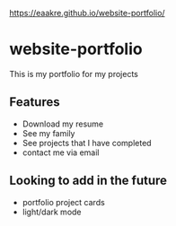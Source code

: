 https://eaakre.github.io/website-portfolio/

# website-portfolio

This is my portfolio for my projects

## Features

- Download my resume
- See my family
- See projects that I have completed
- contact me via email

## Looking to add in the future

- portfolio project cards
- light/dark mode
